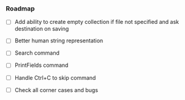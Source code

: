 ### Roadmap

- [ ] Add ability to create empty collection if file not specified and ask destination on saving

- [ ] Better human string representation

- [ ] Search command

- [ ] PrintFields command

- [ ] Handle Ctrl+C to skip command

- [ ] Check all corner cases and bugs
